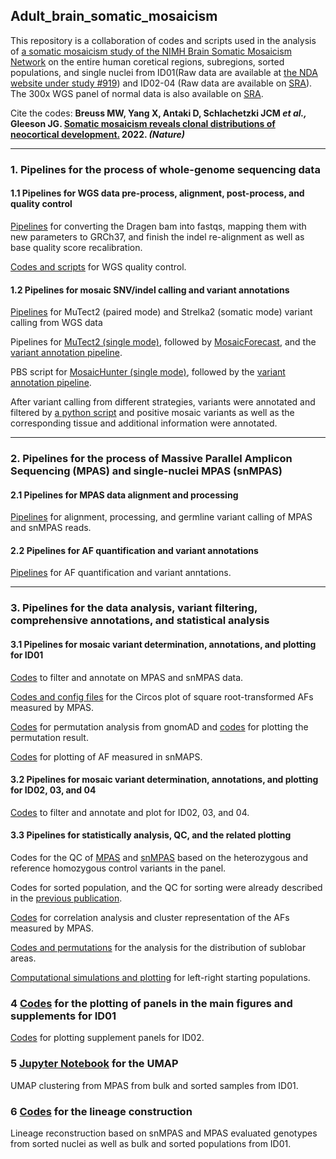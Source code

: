 ## Adult_brain_somatic_mosaicism

This repository is a collaboration of codes and scripts used in the analysis of [a somatic mosaicism study of the NIMH Brain Somatic Mosaicism Network](https://bsmn.synapse.org/Explore/Studies/DetailsPage?id=syn22269661) on the entire human coretical regions, subregions, sorted populations, and single nuclei from ID01(Raw data are available at [the NDA website under study #919](https://nda.nih.gov/study.html?id=919)) and ID02-04 (Raw data are available on [SRA](https://trace.ncbi.nlm.nih.gov/Traces/study/?acc=PRJNA736951&o=acc_s%3Aa)). The 300x WGS panel of normal data is also available on [SRA](https://trace.ncbi.nlm.nih.gov/Traces/study/?acc=PRJNA660493&o=acc_s%3Aa).

Cite the codes: <b>Breuss MW, Yang X, Antaki D, Schlachetzki JCM <i>et al.,</i> Gleeson JG. [Somatic mosaicism reveals clonal distributions of neocortical development.](https://www.nature.com/articles/s41586-022-04602-7) 2022. <i>(Nature)</i></b>

-----------------------------------

### 1. Pipelines for the process of whole-genome sequencing data
#### 1.1 Pipelines for WGS data pre-process, alignment, post-process, and quality control
[Pipelines](https://github.com/shishenyxx/Adult_brain_somatic_mosaicism/tree/master/pipelines/WGS_processing_pipeline) for converting the Dragen bam into fastqs, mapping them with new parameters to GRCh37, and finish the indel re-alignment as well as base quality score recalibration.

[Codes and scripts](https://github.com/shishenyxx/Adult_brain_somatic_mosaicism/tree/master/plotting/QC) for WGS quality control.

#### 1.2 Pipelines for mosaic SNV/indel calling and variant annotations
[Pipelines](https://github.com/shishenyxx/Adult_brain_somatic_mosaicism/tree/master/pipelines/WGS_SNV_indel_calling_pipeline/Mutect2_PM_Strelka2) for MuTect2 (paired mode) and Strelka2 (somatic mode) variant calling from WGS data

Pipelines for [MuTect2 (single mode)](https://github.com/shishenyxx/Adult_brain_somatic_mosaicism/tree/master/pipelines/WGS_SNV_indel_calling_pipeline/Mutect2_single_mode), followed by [MosaicForecast](https://github.com/shishenyxx/Adult_brain_somatic_mosaicism/tree/master/pipelines/WGS_SNV_indel_calling_pipeline/MosaicForecast_pipeline), and the [variant annotation pipeline](https://github.com/shishenyxx/PASM/tree/master/Snakemake_pipeline).

PBS script for [MosaicHunter (single mode)](https://github.com/shishenyxx/Adult_brain_somatic_mosaicism/tree/master/pipelines/WGS_SNV_indel_calling_pipeline/MosaicHunter_single_mode_pipeline), followed by the [variant annotation pipeline](https://github.com/shishenyxx/PASM/tree/master/Snakemake_pipeline).

After variant calling from different strategies, variants were annotated and filtered by [a python script](https://github.com/shishenyxx/Adult_brain_somatic_mosaicism/blob/master/pipelines/WGS_SNV_indel_calling_pipeline/Filter_and_annotate_candidate_mosaic_variants.py) and positive mosaic variants as well as the corresponding tissue and additional information were annotated.

-----------------------------------

### 2. Pipelines for the process of Massive Parallel Amplicon Sequencing (MPAS) and single-nuclei MPAS (snMPAS)
#### 2.1 Pipelines for MPAS data alignment and processing
[Pipelines](https://github.com/shishenyxx/Adult_brain_somatic_mosaicism/tree/master/pipelines/MPAS_and_snMPAS_processing_pipeline) for alignment, processing, and germline variant calling of MPAS and snMPAS reads.

#### 2.2 Pipelines for AF quantification and variant annotations
[Pipelines](https://github.com/shishenyxx/PASM/tree/master/Snakemake_pipeline) for AF quantification and variant anntations.

-----------------------------------

### 3. Pipelines for the data analysis, variant filtering, comprehensive annotations, and statistical analysis
#### 3.1 Pipelines for mosaic variant determination, annotations, and plotting for ID01
[Codes](https://github.com/shishenyxx/Adult_brain_somatic_mosaicism/blob/master/pipelines/Codes_for_mosaic_variant_annotations_after_MPAS.py) to filter and annotate on MPAS and snMPAS data.

[Codes and config files](https://github.com/shishenyxx/Adult_brain_somatic_mosaicism/tree/master/plotting/circos) for the Circos plot of square root-transformed AFs measured by MPAS.

[Codes](https://github.com/shishenyxx/Adult_brain_somatic_mosaicism/tree/master/permutation) for permutation analysis from gnomAD and [codes](https://github.com/shishenyxx/Adult_brain_somatic_mosaicism/blob/master/plotting/Genomic_enrichment/Plot_enrichment.r) for plotting the permutation result.

[Codes](https://github.com/shishenyxx/Adult_brain_somatic_mosaicism/blob/master/plotting/Supplement_data_single_cell/AF_for_single_cell.r) for plotting of AF measured in snMAPS.

#### 3.2 Pipelines for mosaic variant determination, annotations, and plotting for ID02, 03, and 04
[Codes](https://github.com/shishenyxx/Adult_brain_somatic_mosaicism/blob/master/plotting/4dbsm_final_data_vali_new_data11.py) to filter and annotate and plot for ID02, 03, and 04.

#### 3.3 Pipelines for statistically analysis, QC, and the related plotting
Codes for the QC of [MPAS](https://github.com/shishenyxx/Adult_brain_somatic_mosaicism/blob/master/plotting/QC/Plot_MPAS_het_and_ref_homo_controls.r) and [snMPAS](https://github.com/shishenyxx/Adult_brain_somatic_mosaicism/blob/master/plotting/QC/Plot_snMPAS_het_and_ref_homo_controls.r) based on the heterozygous and reference homozygous control variants in the panel.

Codes for sorted population, and the QC for sorting were already described in the [previous publication](https://science.sciencemag.org/content/366/6469/1134/tab-pdf).

[Codes](https://github.com/shishenyxx/Adult_brain_somatic_mosaicism/blob/master/plotting/Correlation_clustering/corr_clustermap.py) for correlation analysis and cluster representation of the AFs measured by MPAS.

[Codes and permutations](https://github.com/shishenyxx/Adult_brain_somatic_mosaicism/tree/master/sub_lobar_permutation) for the analysis for the distribution of sublobar areas.

[Computational simulations and plotting](https://github.com/shishenyxx/Adult_brain_somatic_mosaicism/tree/master/plotting/Left_right_founder_estimation) for left-right starting populations.

### 4 [Codes](https://github.com/shishenyxx/Adult_brain_somatic_mosaicism/blob/master/plotting/Codes_for_plotting_main_figure_panels_based_on_MPAS_and_snMPAS_annotation.py) for the plotting of panels in the main figures and supplements for ID01

[Codes](https://github.com/shishenyxx/Adult_brain_somatic_mosaicism/blob/master/plotting/4dbsm_final_data_vali_new_data_LIBD02.py) for plotting supplement panels for ID02.

### 5 [Jupyter Notebook](https://github.com/shishenyxx/Adult_brain_somatic_mosaicism/blob/master/umap/4dbsm_umap.ipynb) for the UMAP
UMAP clustering from MPAS from bulk and sorted samples from ID01.

### 6 [Codes](https://github.com/shishenyxx/Adult_brain_somatic_mosaicism/blob/master/Lineage_construction/lineage_construction.py) for the lineage construction
Lineage reconstruction based on snMPAS and MPAS evaluated genotypes from sorted nuclei as well as bulk and sorted populations from ID01.
